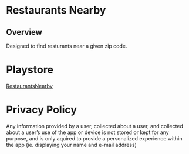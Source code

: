# Restaurants Nearby
## Overview
Designed to find resturants near a given zip code. 
# Playstore
[RestaurantsNearby](https://play.google.com/store/apps/details?id=com.sbehnken.restaurantsnearby)
# Privacy Policy
Any information provided by a user, collected about a user, and collected about a user’s use of the app or device is not stored or kept for any purpose, and is only aquired to provide a personalized experience within the app (ie. displaying your name and e-mail address)
